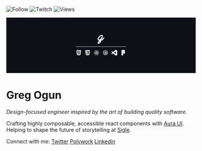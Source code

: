 ![Follow](https://img.shields.io/twitter/follow/gregogun?color=%231DA1F2&logo=Twitter&style=flat-square)
![Twitch](https://img.shields.io/twitch/status/gregogun?color=%23865cff&logo=Twitch&logoColor=%23fcfcfc&style=flat-square)
![Views](https://img.shields.io/youtube/channel/views/UCQDUHOvgodaEqjHm9Ihn87w?logo=Youtube&logoColor=%23E05D44&style=flat-square)


![banner](https://github.com/gregogun/gregogun/blob/master/src/profile-banner.png)

<h1>Greg Ogun</h1>

<em>Design-focused engineer inspired by the art of building quality software.</em>

Crafting highly composable, accessible react components with [Aura UI](https://github.com/aura-ui/aura-ui).
Helping to shape the future of storytelling at [Sigle](https://sigle.io). 


Connect with me: 
[Twitter](https://twitter.com/gregogun)
[Polywork](https://polywork.com/gregogun)
[Linkedin](https://linkedin.com/gregogun)
